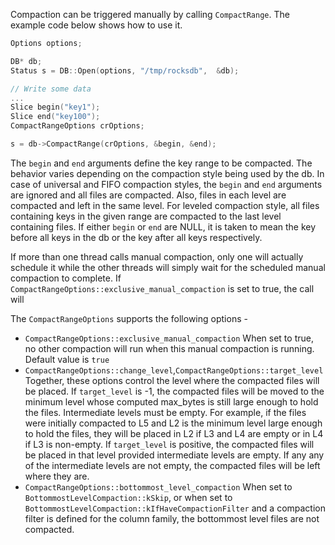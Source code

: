 Compaction can be triggered manually by calling <code>CompactRange</code>. The example code below shows how to use it.

```cpp
Options options;

DB* db;
Status s = DB::Open(options, "/tmp/rocksdb",  &db);

// Write some data
...
Slice begin("key1");
Slice end("key100");
CompactRangeOptions crOptions;

s = db->CompactRange(crOptions, &begin, &end);
```
The <code>begin</code> and <code>end</code> arguments define the key range to be compacted. The behavior varies depending on the compaction style being used by the db. In case of universal and FIFO compaction styles, the <code>begin</code> and <code>end</code> arguments are ignored and all files are compacted. Also, files in each level are compacted and left in the same level. For leveled compaction style, all files containing keys in the given range are compacted to the last level containing files. If either <code>begin</code> or <code>end</code> are NULL, it is taken to mean the key before all keys in the db or the key after all keys respectively.

If more than one thread calls manual compaction, only one will actually schedule it while the other threads will simply wait for the scheduled manual compaction to complete. If <code>CompactRangeOptions::exclusive_manual_compaction</code> is set to true, the call will 
 
The <code>CompactRangeOptions</code> supports the following options -
<ul>

<li><code>CompactRangeOptions::exclusive_manual_compaction</code> When set to true, no other compaction will run when this manual compaction is running. Default value is <code>true</code>

<li><code>CompactRangeOptions::change_level</code>,<code>CompactRangeOptions::target_level</code> Together, these options control the level where the compacted files will be placed. If <code>target_level</code> is -1, the compacted files will be moved to the minimum level whose computed max_bytes is still large enough to hold the files. Intermediate levels must be empty. For example, if the files were initially compacted to L5 and L2 is the minimum level large enough to hold the files, they will be placed in L2 if L3 and L4 are empty or in L4 if L3 is non-empty. If <code>target_level</code> is positive, the compacted files will be placed in that level provided intermediate levels are empty. If any any of the intermediate levels are not empty, the compacted files will be left where they are.

<li><code>CompactRangeOptions::bottommost_level_compaction</code> When set to <code>BottommostLevelCompaction::kSkip</code>, or when set to <code>BottommostLevelCompaction::kIfHaveCompactionFilter</code> and a compaction filter is defined for the column family, the bottommost level files are not compacted.


